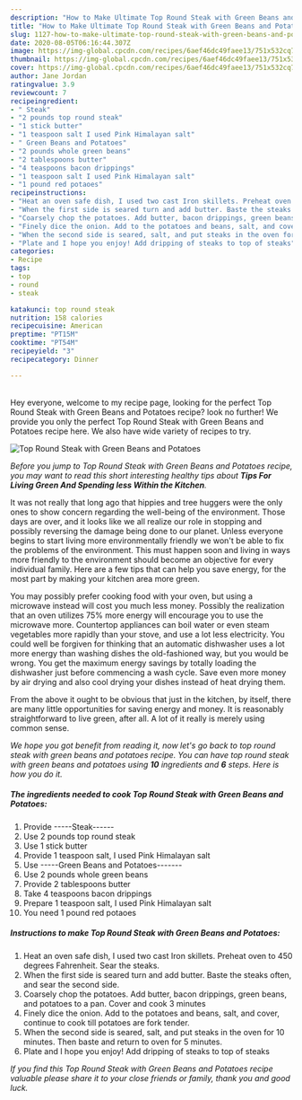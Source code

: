 ```yaml
---
description: "How to Make Ultimate Top Round Steak with Green Beans and Potatoes"
title: "How to Make Ultimate Top Round Steak with Green Beans and Potatoes"
slug: 1127-how-to-make-ultimate-top-round-steak-with-green-beans-and-potatoes
date: 2020-08-05T06:16:44.307Z
image: https://img-global.cpcdn.com/recipes/6aef46dc49faee13/751x532cq70/top-round-steak-with-green-beans-and-potatoes-recipe-main-photo.jpg
thumbnail: https://img-global.cpcdn.com/recipes/6aef46dc49faee13/751x532cq70/top-round-steak-with-green-beans-and-potatoes-recipe-main-photo.jpg
cover: https://img-global.cpcdn.com/recipes/6aef46dc49faee13/751x532cq70/top-round-steak-with-green-beans-and-potatoes-recipe-main-photo.jpg
author: Jane Jordan
ratingvalue: 3.9
reviewcount: 7
recipeingredient:
- " Steak"
- "2 pounds top round steak"
- "1 stick butter"
- "1 teaspoon salt I used Pink Himalayan salt"
- " Green Beans and Potatoes"
- "2 pounds whole green beans"
- "2 tablespoons butter"
- "4 teaspoons bacon drippings"
- "1 teaspoon salt I used Pink Himalayan salt"
- "1 pound red potaoes"
recipeinstructions:
- "Heat an oven safe dish, I used two cast Iron skillets. Preheat oven to 450 degrees Fahrenheit. Sear the steaks."
- "When the first side is seared turn and add butter. Baste the steaks often, and sear the second side."
- "Coarsely chop the potatoes. Add butter, bacon drippings, green beans, and potatoes to a pan. Cover and cook 3 minutes"
- "Finely dice the onion. Add to the potatoes and beans, salt, and cover, continue to cook till potatoes are fork tender."
- "When the second side is seared, salt, and put steaks in the oven for 10 minutes. Then baste and return to oven for 5 minutes."
- "Plate and I hope you enjoy! Add dripping of steaks to top of steaks"
categories:
- Recipe
tags:
- top
- round
- steak

katakunci: top round steak 
nutrition: 158 calories
recipecuisine: American
preptime: "PT15M"
cooktime: "PT54M"
recipeyield: "3"
recipecategory: Dinner

---
```

<br>
Hey everyone, welcome to my recipe page, looking for the perfect Top Round Steak with Green Beans and Potatoes recipe? look no further! We provide you only the perfect Top Round Steak with Green Beans and Potatoes recipe here. We also have wide variety of recipes to try.
<br>


![Top Round Steak with Green Beans and Potatoes](https://img-global.cpcdn.com/recipes/6aef46dc49faee13/751x532cq70/top-round-steak-with-green-beans-and-potatoes-recipe-main-photo.jpg)

<i>Before you jump to Top Round Steak with Green Beans and Potatoes recipe, you may want to read this short interesting healthy tips about 
<strong>Tips For Living Green And Spending less Within the Kitchen</strong>.</i>
</br>

It was not really that long ago that hippies and tree huggers were the only ones to show concern regarding the well-being of the environment. Those days are over, and it looks like we all realize our role in stopping and possibly reversing the damage being done to our planet. Unless everyone begins to start living more environmentally friendly we won't be able to fix the problems of the environment. This must happen soon and living in ways more friendly to the environment should become an objective for every individual family. Here are a few tips that can help you save energy, for the most part by making your kitchen area more green.

You may possibly prefer cooking food with your oven, but using a microwave instead will cost you much less money. Possibly the realization that an oven utilizes 75% more energy will encourage you to use the microwave more. Countertop appliances can boil water or even steam vegetables more rapidly than your stove, and use a lot less electricity. You could well be forgiven for thinking that an automatic dishwasher uses a lot more energy than washing dishes the old-fashioned way, but you would be wrong. You get the maximum energy savings by totally loading the dishwasher just before commencing a wash cycle. Save even more money by air drying and also cool drying your dishes instead of heat drying them.

From the above it ought to be obvious that just in the kitchen, by itself, there are many little opportunities for saving energy and money. It is reasonably straightforward to live green, after all. A lot of it really is merely using common sense.


<i>We hope you got benefit from reading it, now let's go back to top round steak with green beans and potatoes recipe. You can have top round steak with green beans and potatoes using <strong>10</strong> ingredients and <strong>6</strong> steps. Here is how you do it.
</i>

##### The ingredients needed to cook Top Round Steak with Green Beans and Potatoes:

1. Provide  -----Steak------
1. Use 2 pounds top round steak
1. Use 1 stick butter
1. Provide 1 teaspoon salt, I used Pink Himalayan salt
1. Use  -----Green Beans and Potatoes-------
1. Use 2 pounds whole green beans
1. Provide 2 tablespoons butter
1. Take 4 teaspoons bacon drippings
1. Prepare 1 teaspoon salt, I used Pink Himalayan salt
1. You need 1 pound red potaoes


##### Instructions to make Top Round Steak with Green Beans and Potatoes:

1. Heat an oven safe dish, I used two cast Iron skillets. Preheat oven to 450 degrees Fahrenheit. Sear the steaks.
1. When the first side is seared turn and add butter. Baste the steaks often, and sear the second side.
1. Coarsely chop the potatoes. Add butter, bacon drippings, green beans, and potatoes to a pan. Cover and cook 3 minutes
1. Finely dice the onion. Add to the potatoes and beans, salt, and cover, continue to cook till potatoes are fork tender.
1. When the second side is seared, salt, and put steaks in the oven for 10 minutes. Then baste and return to oven for 5 minutes.
1. Plate and I hope you enjoy! Add dripping of steaks to top of steaks


<i>If you find this Top Round Steak with Green Beans and Potatoes recipe valuable please share it to your close friends or family, thank you and good luck.</i>
